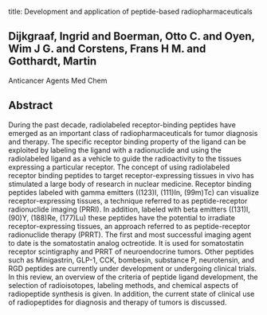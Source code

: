 title: Development and application of peptide-based radiopharmaceuticals

## Dijkgraaf, Ingrid and Boerman, Otto C. and Oyen, Wim J G. and Corstens, Frans H M. and Gotthardt, Martin
Anticancer Agents Med Chem


## Abstract
During the past decade, radiolabeled receptor-binding peptides have emerged as an important class of radiopharmaceuticals for tumor diagnosis and therapy. The specific receptor binding property of the ligand can be exploited by labeling the ligand with a radionuclide and using the radiolabeled ligand as a vehicle to guide the radioactivity to the tissues expressing a particular receptor. The concept of using radiolabeled receptor binding peptides to target receptor-expressing tissues in vivo has stimulated a large body of research in nuclear medicine. Receptor binding peptides labeled with gamma emitters ((123)I, (111)In, (99m)Tc) can visualize receptor-expressing tissues, a technique referred to as peptide-receptor radionuclide imaging (PRRI). In addition, labeled with beta emitters ((131)I, (90)Y, (188)Re, (177)Lu) these peptides have the potential to irradiate receptor-expressing tissues, an approach referred to as peptide-receptor radionuclide therapy (PRRT). The first and most successful imaging agent to date is the somatostatin analog octreotide. It is used for somatostatin receptor scintigraphy and PRRT of neuroendocrine tumors. Other peptides such as Minigastrin, GLP-1, CCK, bombesin, substance P, neurotensin, and RGD peptides are currently under development or undergoing clinical trials. In this review, an overview of the criteria of peptide ligand development, the selection of radioisotopes, labeling methods, and chemical aspects of radiopeptide synthesis is given. In addition, the current state of clinical use of radiopeptides for diagnosis and therapy of tumors is discussed.

